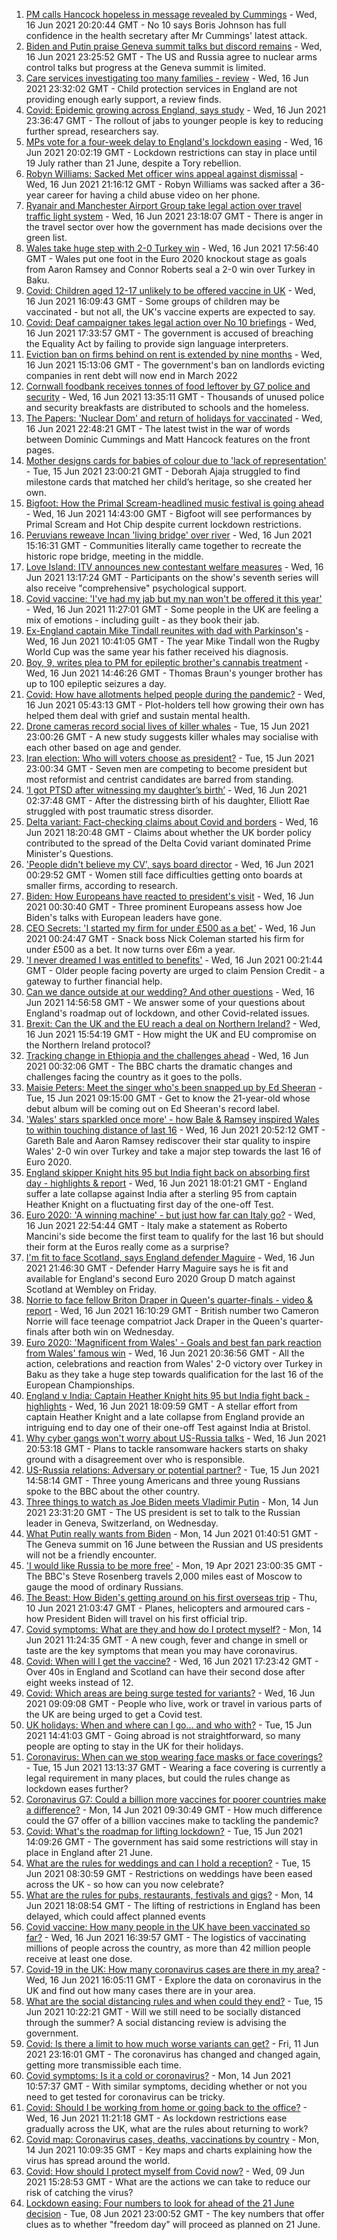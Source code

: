 1. [PM calls Hancock hopeless in message revealed by Cummings](https://www.bbc.co.uk/news/uk-politics-57498845) - Wed, 16 Jun 2021 20:20:44 GMT - No 10 says Boris Johnson has full confidence in the health secretary after Mr Cummings' latest attack.
2. [Biden and Putin praise Geneva summit talks but discord remains](https://www.bbc.co.uk/news/world-europe-57504755) - Wed, 16 Jun 2021 23:25:52 GMT - The US and Russia agree to nuclear arms control talks but progress at the Geneva summit is limited.
3. [Care services investigating too many families - review](https://www.bbc.co.uk/news/health-57502390) - Wed, 16 Jun 2021 23:32:02 GMT - Child protection services in England are not providing enough early support, a review finds.
4. [Covid: Epidemic growing across England, says study](https://www.bbc.co.uk/news/health-57504172) - Wed, 16 Jun 2021 23:36:47 GMT - The rollout of jabs to younger people is key to reducing further spread, researchers say.
5. [MPs vote for a four-week delay to England's lockdown easing](https://www.bbc.co.uk/news/uk-politics-57486224) - Wed, 16 Jun 2021 20:02:19 GMT - Lockdown restrictions can stay in place until 19 July rather than 21 June, despite a Tory rebellion.
6. [Robyn Williams: Sacked Met officer wins appeal against dismissal](https://www.bbc.co.uk/news/uk-england-london-57501764) - Wed, 16 Jun 2021 21:16:12 GMT - Robyn Williams was sacked after a 36-year career for having a child abuse video on her phone.
7. [Ryanair and Manchester Airport Group take legal action over travel traffic light system](https://www.bbc.co.uk/news/business-57505736) - Wed, 16 Jun 2021 23:18:07 GMT - There is anger in the travel sector over how the government has made decisions over the green list.
8. [Wales take huge step with 2-0 Turkey win](https://www.bbc.co.uk/sport/football/51197554) - Wed, 16 Jun 2021 17:56:40 GMT - Wales put one foot in the Euro 2020 knockout stage as goals from Aaron Ramsey and Connor Roberts seal a 2-0 win over Turkey in Baku.
9. [Covid: Children aged 12-17 unlikely to be offered vaccine in UK](https://www.bbc.co.uk/news/health-57496074) - Wed, 16 Jun 2021 16:09:43 GMT - Some groups of children may be vaccinated - but not all, the UK's vaccine experts are expected to say.
10. [Covid: Deaf campaigner takes legal action over No 10 briefings](https://www.bbc.co.uk/news/uk-57496730) - Wed, 16 Jun 2021 17:33:57 GMT - The government is accused of breaching the Equality Act by failing to provide sign language interpreters.
11. [Eviction ban on firms behind on rent is extended by nine months](https://www.bbc.co.uk/news/business-57501108) - Wed, 16 Jun 2021 15:13:06 GMT - The government's ban on landlords evicting companies in rent debt will now end in March 2022
12. [Cornwall foodbank receives tonnes of food leftover by G7 police and security](https://www.bbc.co.uk/news/uk-england-cornwall-57496147) - Wed, 16 Jun 2021 13:35:11 GMT - Thousands of unused police and security breakfasts are distributed to schools and the homeless.
13. [The Papers: 'Nuclear Dom' and return of holidays for vaccinated](https://www.bbc.co.uk/news/blogs-the-papers-57506466) - Wed, 16 Jun 2021 22:48:21 GMT - The latest twist in the war of words between Dominic Cummings and Matt Hancock features on the front pages.
14. [Mother designs cards for babies of colour due to 'lack of representation'](https://www.bbc.co.uk/news/uk-england-london-57444540) - Tue, 15 Jun 2021 23:00:21 GMT - Deborah Ajaja struggled to find milestone cards that matched her child’s heritage, so she created her own.
15. [Bigfoot: How the Primal Scream-headlined music festival is going ahead](https://www.bbc.co.uk/news/entertainment-arts-57497825) - Wed, 16 Jun 2021 14:43:00 GMT - Bigfoot will see performances by Primal Scream and Hot Chip despite current lockdown restrictions.
16. [Peruvians reweave Incan 'living bridge' over river](https://www.bbc.co.uk/news/world-latin-america-57494539) - Wed, 16 Jun 2021 15:16:31 GMT - Communities literally came together to recreate the historic rope bridge, meeting in the middle.
17. [Love Island: ITV announces new contestant welfare measures](https://www.bbc.co.uk/news/entertainment-arts-57497245) - Wed, 16 Jun 2021 13:17:24 GMT - Participants on the show's seventh series will also receive "comprehensive" psychological support.
18. [Covid vaccine: 'I've had my jab but my nan won't be offered it this year'](https://www.bbc.co.uk/news/newsbeat-57390412) - Wed, 16 Jun 2021 11:27:01 GMT - Some people in the UK are feeling a mix of emotions - including guilt - as they book their jab.
19. [Ex-England captain Mike Tindall reunites with dad with Parkinson's](https://www.bbc.co.uk/news/uk-57497606) - Wed, 16 Jun 2021 10:41:05 GMT - The year Mike Tindall won the Rugby World Cup was the same year his father received his diagnosis.
20. [Boy, 9, writes plea to PM for epileptic brother's cannabis treatment](https://www.bbc.co.uk/news/uk-england-merseyside-57494694) - Wed, 16 Jun 2021 14:46:26 GMT - Thomas Braun's younger brother has up to 100 epileptic seizures a day.
21. [Covid: How have allotments helped people during the pandemic?](https://www.bbc.co.uk/news/uk-england-essex-57438179) - Wed, 16 Jun 2021 05:43:13 GMT - Plot-holders tell how growing their own has helped them deal with grief and sustain mental health.
22. [Drone cameras record social lives of killer whales](https://www.bbc.co.uk/news/science-environment-57486901) - Tue, 15 Jun 2021 23:00:26 GMT - A new study suggests killer whales may socialise with each other based on age and gender.
23. [Iran election: Who will voters choose as president?](https://www.bbc.co.uk/news/world-middle-east-57489539) - Tue, 15 Jun 2021 23:00:34 GMT - Seven men are competing to become president but most reformist and centrist candidates are barred from standing.
24. [‘I got PTSD after witnessing my daughter’s birth’](https://www.bbc.co.uk/news/stories-57442294) - Wed, 16 Jun 2021 02:37:48 GMT - After the distressing birth of his daughter, Elliott Rae struggled with post traumatic stress disorder.
25. [Delta variant: Fact-checking claims about Covid and borders](https://www.bbc.co.uk/news/57500637) - Wed, 16 Jun 2021 18:20:48 GMT - Claims about whether the UK border policy contributed to the spread of the Delta Covid variant dominated Prime Minister's Questions.
26. ['People didn't believe my CV', says board director](https://www.bbc.co.uk/news/business-57486592) - Wed, 16 Jun 2021 00:29:52 GMT - Women still face difficulties getting onto boards at smaller firms, according to research.
27. [Biden: How Europeans have reacted to president's visit](https://www.bbc.co.uk/news/world-europe-57489588) - Wed, 16 Jun 2021 00:30:40 GMT - Three prominent Europeans assess how Joe Biden's talks with European leaders have gone.
28. [CEO Secrets: 'I started my firm for under £500 as a bet'](https://www.bbc.co.uk/news/business-57470671) - Wed, 16 Jun 2021 00:24:47 GMT - Snack boss Nick Coleman started his firm for under £500 as a bet. It now turns over £6m a year.
29. ['I never dreamed I was entitled to benefits'](https://www.bbc.co.uk/news/business-57484790) - Wed, 16 Jun 2021 00:21:44 GMT - Older people facing poverty are urged to claim Pension Credit - a gateway to further financial help.
30. [Can we dance outside at our wedding? And other questions](https://www.bbc.co.uk/news/world-asia-china-51176409) - Wed, 16 Jun 2021 14:56:58 GMT - We answer some of your questions about England's roadmap out of lockdown, and other Covid-related issues.
31. [Brexit: Can the UK and the EU reach a deal on Northern Ireland?](https://www.bbc.co.uk/news/57475591) - Wed, 16 Jun 2021 15:54:19 GMT - How might the UK and EU compromise on the Northern Ireland protocol?
32. [Tracking change in Ethiopia and the challenges ahead](https://www.bbc.co.uk/news/world-africa-57428039) - Wed, 16 Jun 2021 00:32:06 GMT - The BBC charts the dramatic changes and challenges facing the country as it goes to the polls.
33. [Maisie Peters: Meet the singer who's been snapped up by Ed Sheeran](https://www.bbc.co.uk/news/entertainment-arts-57468169) - Tue, 15 Jun 2021 09:15:00 GMT - Get to know the 21-year-old whose debut album will be coming out on Ed Sheeran's record label.
34. ['Wales' stars sparkled once more' - how Bale & Ramsey inspired Wales to within touching distance of last 16](https://www.bbc.co.uk/sport/football/57505779) - Wed, 16 Jun 2021 20:52:12 GMT - Gareth Bale and Aaron Ramsey rediscover their star quality to inspire Wales' 2-0 win over Turkey and take a major step towards the last 16 of Euro 2020.
35. [England skipper Knight hits 95 but India fight back on absorbing first day - highlights & report](https://www.bbc.co.uk/sport/cricket/57500917) - Wed, 16 Jun 2021 18:01:21 GMT - England suffer a late collapse against India after a sterling 95 from captain Heather Knight on a fluctuating first day of the one-off Test.
36. [Euro 2020: 'A winning machine' - but just how far can Italy go?](https://www.bbc.co.uk/sport/football/57506516) - Wed, 16 Jun 2021 22:54:44 GMT - Italy make a statement as Roberto Mancini's side become the first team to qualify for the last 16 but should their form at the Euros really come as a surprise?
37. [I'm fit to face Scotland, says England defender Maguire](https://www.bbc.co.uk/sport/football/57505830) - Wed, 16 Jun 2021 21:46:30 GMT - Defender Harry Maguire says he is fit and available for England's second Euro 2020 Group D match against Scotland at Wembley on Friday.
38. [Norrie to face fellow Briton Draper in Queen's quarter-finals - video & report](https://www.bbc.co.uk/sport/tennis/57499482) - Wed, 16 Jun 2021 16:10:29 GMT - British number two Cameron Norrie will face teenage compatriot Jack Draper in the Queen's quarter-finals after both win on Wednesday.
39. [Euro 2020: 'Magnificent from Wales' - Goals and best fan park reaction from Wales' famous win](https://www.bbc.co.uk/sport/av/football/57506498) - Wed, 16 Jun 2021 20:36:56 GMT - All the action, celebrations and reaction from Wales' 2-0 victory over Turkey in Baku as they take a huge step towards qualification for the last 16 of the European Championships.
40. [England v India: Captain Heather Knight hits 95 but India fight back - highlights](https://www.bbc.co.uk/sport/av/cricket/57498062) - Wed, 16 Jun 2021 18:09:59 GMT - A stellar effort from captain Heather Knight and a late collapse from England provide an intriguing end to day one of their one-off Test against India at Bristol.
41. [Why cyber gangs won't worry about US-Russia talks](https://www.bbc.co.uk/news/technology-57504007) - Wed, 16 Jun 2021 20:53:18 GMT - Plans to tackle ransomware hackers starts on shaky ground with a disagreement over who is responsible.
42. [US-Russia relations: Adversary or potential partner?](https://www.bbc.co.uk/news/world-us-canada-57421275) - Tue, 15 Jun 2021 14:58:14 GMT - Three young Americans and three young Russians spoke to the BBC about the other country.
43. [Three things to watch as Joe Biden meets Vladimir Putin](https://www.bbc.co.uk/news/world-us-canada-57427057) - Mon, 14 Jun 2021 23:31:20 GMT - The US president is set to talk to the Russian leader in Geneva, Switzerland, on Wednesday.
44. [What Putin really wants from Biden](https://www.bbc.co.uk/news/world-europe-57427055) - Mon, 14 Jun 2021 01:40:51 GMT - The Geneva summit on 16 June between the Russian and US presidents will not be a friendly encounter.
45. ['I would like Russia to be more free'](https://www.bbc.co.uk/news/world-europe-56808468) - Mon, 19 Apr 2021 23:00:35 GMT - The BBC's Steve Rosenberg travels 2,000 miles east of Moscow to gauge the mood of ordinary Russians.
46. [The Beast: How Biden's getting around on his first overseas trip](https://www.bbc.co.uk/news/world-us-canada-57424507) - Thu, 10 Jun 2021 21:03:47 GMT - Planes, helicopters and armoured cars - how President Biden will travel on his first official trip.
47. [Covid symptoms: What are they and how do I protect myself?](https://www.bbc.co.uk/news/health-51048366) - Mon, 14 Jun 2021 11:24:35 GMT - A new cough, fever and change in smell or taste are the key symptoms that mean you may have coronavirus.
48. [Covid: When will I get the vaccine?](https://www.bbc.co.uk/news/health-55045639) - Wed, 16 Jun 2021 17:23:42 GMT - Over 40s in England and Scotland can have their second dose after eight weeks instead of 12.
49. [Covid: Which areas are being surge tested for variants?](https://www.bbc.co.uk/news/explainers-54872039) - Wed, 16 Jun 2021 09:09:08 GMT - People who live, work or travel in various parts of the UK are being urged to get a Covid test.
50. [UK holidays: When and where can I go... and who with?](https://www.bbc.co.uk/news/explainers-52646738) - Tue, 15 Jun 2021 14:41:03 GMT - Going abroad is not straightforward, so many people are opting to stay in the UK for their holidays.
51. [Coronavirus: When can we stop wearing face masks or face coverings?](https://www.bbc.co.uk/news/health-51205344) - Tue, 15 Jun 2021 13:13:37 GMT - Wearing a face covering is currently a legal requirement in many places, but could the rules change as lockdown eases further?
52. [Coronavirus G7: Could a billion more vaccines for poorer countries make a difference?](https://www.bbc.co.uk/news/57427877) - Mon, 14 Jun 2021 09:30:49 GMT - How much difference could the G7 offer of a billion vaccines make to tackling the pandemic?
53. [Covid: What's the roadmap for lifting lockdown?](https://www.bbc.co.uk/news/explainers-52530518) - Tue, 15 Jun 2021 14:09:26 GMT - The government has said some restrictions will stay in place in England after 21 June.
54. [What are the rules for weddings and can I hold a reception?](https://www.bbc.co.uk/news/explainers-52811509) - Tue, 15 Jun 2021 08:30:59 GMT - Restrictions on weddings have been eased across the UK - so how can you now celebrate?
55. [What are the rules for pubs, restaurants, festivals and gigs?](https://www.bbc.co.uk/news/business-52977388) - Mon, 14 Jun 2021 18:08:54 GMT - The lifting of restrictions in England has been delayed, which could affect planned events
56. [Covid vaccine: How many people in the UK have been vaccinated so far?](https://www.bbc.co.uk/news/health-55274833) - Wed, 16 Jun 2021 16:39:57 GMT - The logistics of vaccinating millions of people across the country, as more than 42 million people receive at least one dose.
57. [Covid-19 in the UK: How many coronavirus cases are there in my area?](https://www.bbc.co.uk/news/uk-51768274) - Wed, 16 Jun 2021 16:05:11 GMT - Explore the data on coronavirus in the UK and find out how many cases there are in your area.
58. [What are the social distancing rules and when could they end?](https://www.bbc.co.uk/news/uk-51506729) - Tue, 15 Jun 2021 10:22:21 GMT - Will we still need to be socially distanced through the summer? A social distancing review is advising the government.
59. [Covid: Is there a limit to how much worse variants can get?](https://www.bbc.co.uk/news/health-57431420) - Fri, 11 Jun 2021 23:16:01 GMT - The coronavirus has changed and changed again, getting more transmissible each time.
60. [Covid symptoms: Is it a cold or coronavirus?](https://www.bbc.co.uk/news/health-54145299) - Mon, 14 Jun 2021 10:57:37 GMT - With similar symptoms, deciding whether or not you need to get tested for coronavirus can be tricky.
61. [Covid: Should I be working from home or going back to the office?](https://www.bbc.co.uk/news/business-52567567) - Wed, 16 Jun 2021 11:21:18 GMT - As lockdown restrictions ease gradually across the UK, what are the rules about returning to work?
62. [Covid map: Coronavirus cases, deaths, vaccinations by country](https://www.bbc.co.uk/news/world-51235105) - Mon, 14 Jun 2021 10:09:35 GMT - Key maps and charts explaining how the virus has spread around the world.
63. [Covid: How should I protect myself from Covid now?](https://www.bbc.co.uk/news/health-57087517) - Wed, 09 Jun 2021 15:28:53 GMT - What are the actions we can take to reduce our risk of catching the virus?
64. [Lockdown easing: Four numbers to look for ahead of the 21 June decision](https://www.bbc.co.uk/news/57403888) - Tue, 08 Jun 2021 23:00:52 GMT - The key numbers that offer clues as to whether "freedom day" will proceed as planned on 21 June.
